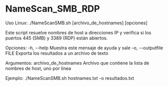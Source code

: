 # NameScan_SMB_RDP
Uso Linux: ./NameScanSMB.sh [archivo_de_hostnames] [opciones]

Este script resuelve nombres de host a direcciones IP y verifica si los puertos 445 (SMB) y 3389 (RDP) están abiertos.

Opciones:
  -h, --help              Muestra este mensaje de ayuda y sale
  -o, --outputfile FILE   Exporta los resultados a un archivo de texto

Argumentos:
  archivo_de_hostnames     Archivo que contiene la lista de nombres de host, uno por línea

Ejemplo:
  ./NameScanSMB.sh hostnames.txt -o resultados.txt
